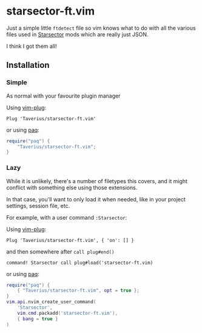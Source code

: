 # starsector-ft.vim

Just a simple little `ftdetect` file so vim knows what to do with all the various files used in [Starsector](https://fractalsoftworks.com) mods which are really just JSON.

I think I got them all!

## Installation

### Simple

As normal with your favourite plugin manager

Using [vim-plug](https://github.com/junegunn/vim-plug):

```vim
Plug 'Taverius/starsector-ft.vim'
```

or using [paq](https://github.com/savq/paq-nvim):

```lua
require("paq") {
    "Taverius/starsector-ft.vim";
}
```

### Lazy

While it is unlikely, there's a number of filetypes this covers, and it might conflict with something else using those extensions.

In that case, you'll want to only load it when needed, like in your project settings, session file, etc.

For example, with a  user command `:Starsector`:

Using [vim-plug](https://github.com/junegunn/vim-plug):

```vim
Plug 'Taverius/starsector-ft.vim', { 'on': [] }
```

and then somewhere after `call plug#end()` 

```vim
command! Starsector call plug#load('starsector-ft.vim)
```

or using [paq](https://github.com/savq/paq-nvim):

```lua
require("paq") {
    { "Taverius/starsector-ft.vim", opt = true };
}
vim.api.nvim_create_user_command(
	'Starsector',
	vim.cmd.packadd('starsector-ft.vim'),
	{ bang = true }
)
```


